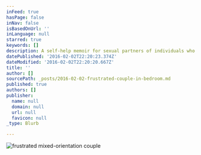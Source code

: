 ```yaml
---
inFeed: true
hasPage: false
inNav: false
isBasedOnUrl: ''
inLanguage: null
starred: true
keywords: []
description: A self-help memoir for sexual partners of individuals who may be asexual.
datePublished: '2016-02-02T22:20:23.374Z'
dateModified: '2016-02-02T22:20:20.667Z'
title: ''
author: []
sourcePath: _posts/2016-02-02-frustrated-couple-in-bedroom.md
published: true
authors: []
publisher:
  name: null
  domain: null
  url: null
  favicon: null
_type: Blurb

---
```

![frustrated mixed-orientation couple](https://s3-us-west-2.amazonaws.com/the-grid-img/p/410b297480764e3569064b9ceca2a1c0805f7aba.jpg)